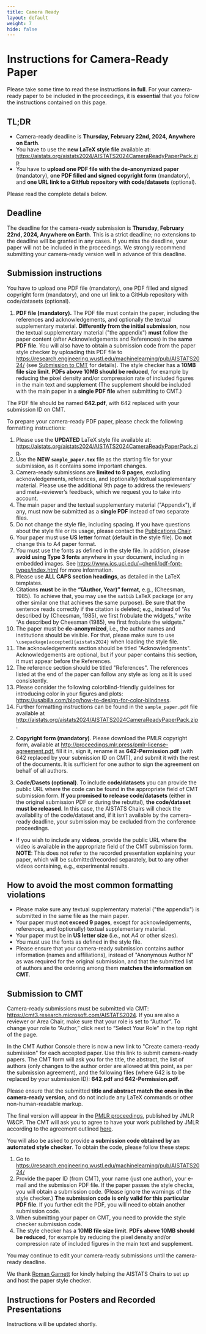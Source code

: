```yaml
--- 
title: Camera Ready 
layout: default 
weight: 7 
hide: false
---
```



# Instructions for Camera-Ready Paper


Please take some time to read these instructions **in full**. For your camera-ready paper to be included in the proceedings, it is **essential** that you follow the instructions contained on this page.

## TL;DR
* Camera-ready deadline is **Thursday, February 22nd,
2024, Anywhere on Earth**.
* You have to use the **new LaTeX style file** available at: <https://aistats.org/aistats2024/AISTATS2024CameraReadyPaperPack.zip>
* You have to **upload one PDF file with the de-anonymized paper** (mandatory), **one PDF filled and signed copyright form** (mandatory), and **one URL link to a GitHub repository with code/datasets** (optional).  


Please read the complete details below.

## Deadline


The deadline for the camera-ready submission is **Thursday, February 22nd,
2024, Anywhere on Earth**. This is a strict deadline; no extensions to the deadline will be granted in any cases. If you miss the deadline, your paper will not be included in the proceedings. We strongly recommend submitting your camera-ready version well in advance of this deadline.


## Submission instructions


You have to upload one PDF file (mandatory), one PDF filled and signed
copyright form (mandatory), and one url link to a GitHub repository with code/datasets (optional).


1) **PDF file (mandatory).** The PDF file must contain the paper, including the
references and acknowledgements, and optionally the textual supplementary
material. **Differently from the initial submission**, now the textual
supplementary material ("the appendix") **must** follow the paper content (after
Acknowledgements and References) in the **same PDF file**. You will also have to
obtain a submission code from the paper style checker by uploading this PDF
file to 
<https://research.engineering.wustl.edu/machinelearning/pub/AISTATS2024/> 
(see [Submission to CMT](#submission-to-cmt) for details). The style
checker has a **10MB file size limit**. **PDFs above 10MB should be reduced**, for example by reducing the pixel density and/or compression rate of included figures in the main text and supplement (The supplement should be included with the main paper in a **single PDF file** when submitting to CMT.)


The PDF file should be named **642.pdf**, with 642 replaced with your submission ID
on CMT.


To prepare your camera-ready PDF paper, please check the following formatting
instructions:


1. Please use the **UPDATED** LaTeX style file available at:
   <https://aistats.org/aistats2024/AISTATS2024CameraReadyPaperPack.zip>.
2. Use the **NEW `sample_paper.tex`** file as the starting file for your submission,
   as it contains some important changes.
3. Camera-ready submissions are **limited to 9 pages**, excluding acknowledgements,
   references, and (optionally) textual supplementary material. Please use the
   additional 9th page to address the reviewers’ and meta-reviewer’s feedback,
   which we request you to take into account.
4. The main paper and the textual supplementary material ("Appendix"), if any,
   must now be submitted as a **single PDF** instead of two separate files.
5. Do not change the style file, including spacing. If you have questions about
   the style file or its usage, please contact the 
   [Publications Chair](aistats2024@gmail.com).
6. Your paper must use **US letter** format (default in the style file). Do 
   **not** change this to A4 paper format.
7. You must use the fonts as defined in the style file. In addition, please **avoid using Type 3 fonts** anywhere in your document, including in embedded images. See <https://www.ics.uci.edu/~chenli/pdf-font-types/index.html> for more information.
8. Please use **ALL CAPS section headings**, as detailed in the LaTeX templates.
9. Citations **must** be in the **“(Author, Year)” format**, e.g., (Cheesman, 1985). To
   achieve that, you may use the `natbib` LaTeX package (or any other similar one
   that achieves the same purpose). Be sure that the sentence reads correctly
   if the citation is deleted; e.g., instead of “As described by (Cheesman,
   1985), we first frobulate the widgets,” write “As described by Cheesman
   (1985), we first frobulate the widgets.”
10. The paper must be **de-anonymized**, i.e., the author names and institutions
    should be visible. For that, please make sure to use
    `\usepackage[accepted]{aistats2024}` when loading the style file.
11. The acknowledgements section should be titled "Acknowledgments".
    Acknowledgements are optional, but if your paper contains this section, it
    must appear before the References.
12. The reference section should be titled "References". The references listed
    at the end of the paper can follow any style as long as it is used
    consistently.
13. Please consider the following colorblind-friendly guidelines for
    introducing color in your figures and plots:
    <https://usabilla.com/blog/how-to-design-for-color-blindness>.
14. Further formatting instructions can be found in the `sample_paper.pdf` file
    available at
    <http://aistats.org/aistats2024/AISTATS2024CameraReadyPaperPack.zip>.


2) **Copyright form (mandatory)**. Please download the PMLR copyright form,
available at <http://proceedings.mlr.press/pmlr-license-agreement.pdf>, fill it
in, sign it, rename it as **642-Permission.pdf** (with 642 replaced by your
submission ID on CMT), and submit it with the rest of the documents. It is
sufficient for one author to sign the agreement on behalf of all authors.


3) **Code/Dasets (optional)**. To include **code/datasets** you can provide the public 
  URL where the code can be found in
  the appropriate field of CMT submission form.  **If you promised to release
  code/datasets** (either in the original submission PDF or during the rebuttal),
  **the code/dataset must be released**. In this case, the AISTATS Chairs will
  check the availability of the code/dataset and, if it isn’t available by the
  camera-ready deadline, your submission may be excluded from the conference
  proceedings.
* If you wish to include any **videos**, provide the
  public URL where the video is available in the appropriate field of the CMT
  submission form. **NOTE**: This does not refer to the recorded presentation
  explaining your paper, which will be submitted/recorded separately, but to any other videos containing, e.g., experimental results.


## How to avoid the most common formatting violations


* Please make sure any textual supplementary material ("the appendix") is
  submitted in the same file as the main paper.
* Your paper must **not exceed 9 pages**, except for acknowledgements, references,
  and (optionally) textual supplementary material.
* Your paper must be in **US letter size** (i.e., not A4 or other sizes).
* You must use the fonts as defined in the style file.
* Please ensure that your camera-ready submission contains author information
  (names and affiliations), instead of "Anonymous Author N" as was required for
  the original submission, and that the submitted list of authors and the
  ordering among them **matches the information on CMT**.


## Submission to CMT

Camera-ready submissions must be submitted via CMT:
<https://cmt3.research.microsoft.com/AISTATS2024>. If you are also a reviewer or
Area Chair, make sure that your role is set to “Author”. To change your role to
“Author,” click next to “Select Your Role” in the top right of the page.

In the CMT Author Console there is now a new link to "Create camera-ready
submission" for each accepted paper. Use this link to submit camera-ready
papers. The CMT form will ask you for the title, the abstract, the list of
authors (only changes to the author order are allowed at this point, as per the
submission agreement), and the following files (where 642 is to be replaced by
your submission ID): **642.pdf** and **642-Permission.pdf**.

Please ensure that the submitted **title and abstract match the ones in the
camera-ready version**, and do not include any LaTeX commands or other
non-human-readable markup.

The final version will appear in the [PMLR proceedings](https://proceedings.mlr.press/), published by JMLR W&CP. The CMT will ask you to agree to have your work published by JMLR according to the agreement outlined [here](http://proceedings.mlr.press/pmlr-license-agreement.pdf).

You will also be asked to provide **a submission code obtained by an automated
style checker**. To obtain the code, please follow these steps: 

1. Go to
   <https://research.engineering.wustl.edu/machinelearning/pub/AISTATS2024/> 
2. Provide the paper ID (from CMT), your name (just one author), your e-mail
   and the submission PDF file. If the paper passes the style checks, you will
obtain a submission code. (Please ignore the warnings of the style checker.)
**The submission code is only valid for this particular PDF file**. If you
further edit the PDF, you will need to obtain another submission code.  
3. When submitting your paper on CMT,  you need to provide the style checker
   submission code.
4. The style checker has a **10MB file size limit**. **PDFs above 10MB should be reduced**, for example by reducing the pixel density and/or compression rate of included figures in the main text and supplement.

You may continue to edit your camera-ready submissions until the camera-ready
deadline.

We thank [Roman Garnett](https://www.cse.wustl.edu/~garnett/) for kindly
helping the AISTATS Chairs to set up and host the paper style checker. 



## Instructions for Posters and Recorded Presentations

Instructions will be updated shortly.




<!-- ~~~~~~~~~~~~~~~~~~~~~~~~~~~~~~~~~~~~~~~~~~~~~~~~~~~~~~~~~~~~~~~~~~~


## Instructions for Posters

**deadline: March 14th, 2024 AoE** 

To see the full instructions, visit [the wiki](https://wiki.eventhosts.cc/en/reference/posteruploads).

Your paper will be presented in a virtual format on GatherTown and on the live virtual
site. You should prepare **two graphics** for your paper by March 14th AoE (anywhere
on Earth):

- A PNG of your **poster** in landscape format (recommended 16:9 aspect ratio). The
maximum dimensions of a poster are 5120 x 2880 pixels and no more than 10 MB.

- A PNG **thumbnail** (recommended 5:4 aspect ratio) that represents your poster.
Typically this thumbnail is a single figure from your paper (but it could be
anything that represents your paper). The maximum dimensions of thumbnails are
320 x 256 pixels and no more than 5 MB.

The Poster Upload page has an option, *Scale images to fit*, which will scale
your upload so that it fits within the limits (exceptionally large images cannot
be scaled). Using this option will allow images that are larger to be uploaded
and rescaled as they are uploaded.

Use a solid background for your posters and thumbnails as opposed to transparent.
This works better in the virtual poster spaces.

To submit your poster, follow the [submission link](https://virtual.aistats.org/PosterUpload).
If you don't see your paper listed on the page, try logging in using the
**same email address** that you used on CMT.


## Instructions for Recorded Presentations

**deadline: March 14th, 2024 AoE** 

You will also pre-record a video presentation. 

Papers accepted as **Oral will record a 12-minute video** 
and papers accepted as **Poster will record a 5-minutes
video**. SlidesLive will be sending you an email directly from slideslive.com
with further instructions on how to record and upload your video. Please
whitelist `slideslive.com` in your spam filter and coordinate with your
co-authors on recording and uploading your video. The deadline for uploading
this video is March 14th AoE (anywhere on Earth).

 -->
